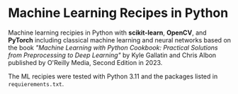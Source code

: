 # Machine Learning Recipes in Python

Machine learning recipies in Python with **scikit-learn**, **OpenCV**, and **PyTorch** including classical machine learning and neural networks based on the book *"Machine Learning with Python Cookbook: Practical Solutions from Preprocessing to Deep Learning"* by Kyle Gallatin and Chris Albon published by O'Reilly Media, Second Edition in 2023.

The ML recipies were tested with Python 3.11 and the packages listed in `requierements.txt`.
